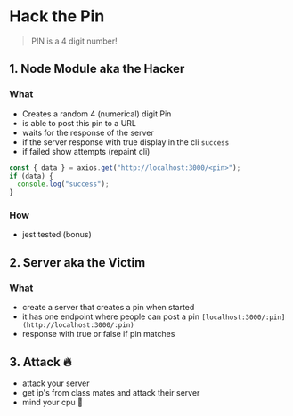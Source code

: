 # Hack the Pin

> PIN is a 4 digit number!

## 1. Node Module aka the Hacker

### What

- Creates a random 4 (numerical) digit Pin
- is able to post this pin to a URL
- waits for the response of the server
- if the server response with true display in the cli `success`
- if failed show attempts (repaint cli)

```js
const { data } = axios.get("http://localhost:3000/<pin>");
if (data) {
  console.log("success");
}
```

### How

- jest tested (bonus)

## 2. Server aka the Victim

### What

- create a server that creates a pin when started
- it has one endpoint where people can post a pin `[localhost:3000/:pin](http://localhost:3000/:pin)`
- response with true or false if pin matches

## 3. Attack 🔥

- attack your server
- get ip's from class mates and attack their server
- mind your cpu 🙏
